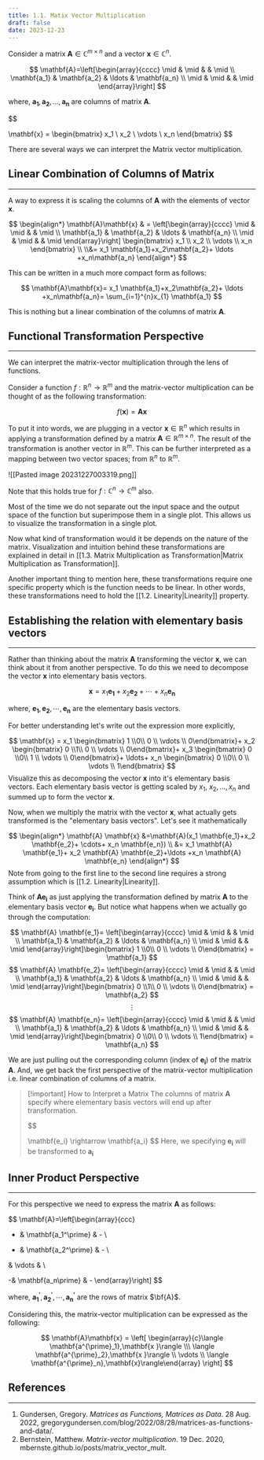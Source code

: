 ```yaml
---
title: 1.1. Matix Vector Multiplication
draft: false
date: 2023-12-23
---
```


Consider a matrix $\mathbf{A} \in \mathbb{C}^{m\times n}$ and a vector $\mathbf{x} \in \mathbb{C}^{n}$. 

 $$
\mathbf{A}=\left[\begin{array}{cccc}
\mid & \mid & & \mid \\
\mathbf{a_1} & \mathbf{a_2} & \ldots & \mathbf{a_n} \\
\mid & \mid & & \mid
\end{array}\right]
$$
  
where, $\mathbf{a_1},\mathbf{a_2},\ldots,\mathbf{a_n}$ are columns of matrix $\mathbf{A}$. 

$$

\mathbf{x} = \begin{bmatrix} x_1 \\ x_2 \\ \vdots \\ x_n \end{bmatrix}
$$


There are several ways we can interpret the Matrix vector multiplication. 


## Linear Combination of Columns of Matrix
----
A way to express it is scaling the columns of $\mathbf{A}$ with the elements of vector $\mathbf{x}$.



$$
\begin{align*}
\mathbf{A}\mathbf{x} & = \left[\begin{array}{cccc}
\mid & \mid & & \mid \\
\mathbf{a_1} & \mathbf{a_2} & \ldots & \mathbf{a_n} \\
\mid & \mid & & \mid
\end{array}\right] \begin{bmatrix} x_1 \\ x_2 \\ \vdots \\ x_n \end{bmatrix} \\ \\&= x_1 \mathbf{a_1}+x_2\mathbf{a_2}+ \ldots +x_n\mathbf{a_n}
\end{align*}
$$


This can be written in a much more compact form as follows:

$$
\mathbf{A}\mathbf{x}= x_1 \mathbf{a_1}+x_2\mathbf{a_2}+ \ldots +x_n\mathbf{a_n}= \sum_{i=1}^{n}x_{1} \mathbf{a_1}
$$

This is nothing but a linear combination of the columns of matrix $\mathbf{A}$. 


## Functional Transformation Perspective
----
We can interpret the matrix-vector multiplication through the lens of functions.

Consider a function $f:\mathbb{R}^{n} \rightarrow \mathbb{R}^m$ and the matrix-vector multiplication can be thought of as the following transformation:

$$
f(\mathbf{x})=\mathbf{A} \mathbf{x}
$$

To put it into words, we are plugging in a vector $\mathbf{x} \in \mathbb{R}^{n}$ which results in applying a transformation defined by a matrix $\mathbf{A} \in \mathbb{R}^{m \times n}$. The result of the transformation is another vector in $\mathbb{R}^{m}$.  This can be further interpreted as a mapping between two vector spaces; from $\mathbb{R}^{n}$ to  $\mathbb{R}^{m}$.

![[Pasted image 20231227003319.png]]

Note that this holds true for $f:\mathbb{C}^{n} \rightarrow \mathbb{C}^m$ also. 

Most of the time we do not separate out the input space and the output space of the function but superimpose them in a single plot. This allows us to visualize the transformation in a single plot. 

Now what kind of transformation would it be depends on the nature of the 
matrix. Visualization and intuition behind these transformations are explained in detail in [[1.3. Matrix Multiplication as Transformation|Matrix Multiplication as Transformation]].

Another important thing to mention here, these transformations require one specific property which is the function needs to be linear. In other words, these transformations need to hold the [[1.2. Linearity|Linearity]] property.

## Establishing the relation with elementary basis vectors 
---
Rather than thinking about the matrix $\mathbf{A}$ transforming the vector $\mathbf{x}$, we can think about it from another perspective. To do this we need to decompose the vector $\mathbf{x}$ into elementary basis vectors.

$$
\mathbf{x} = x_1 \mathbf{e_1}+x_2 \mathbf{e_2}+ \cdots+ x_n \mathbf{e_n}
$$

where, $\mathbf{e_1},\mathbf{e_2},\cdots, \mathbf{e_n}$ are the elementary basis vectors.

For better understanding let's write out the expression more explicitly,

$$
\mathbf{x} = x_1 \begin{bmatrix} 1 \\0\\ 0 \\ \vdots \\ 0\end{bmatrix}+ x_2 \begin{bmatrix} 0 \\1\\ 0 \\ \vdots \\ 0\end{bmatrix}+ x_3 \begin{bmatrix} 0 \\0\\ 1 \\ \vdots \\ 0\end{bmatrix}+ \ldots+  x_n \begin{bmatrix} 0 \\0\\ 0 \\ \vdots \\ 1\end{bmatrix}
$$
Visualize this as decomposing the vector $\mathbf{x}$ into it's elementary basis vectors.  Each elementary basis vector is getting scaled by $x_1$, $x_2, \ldots, x_n$ and summed up to form the vector $\mathbf{x}$.  

Now, when we multiply the matrix with the vector $\mathbf{x}$, what actually gets transformed is the "elementary basis vectors".  Let's see it mathematically 

$$
\begin{align*}
\mathbf{A} \mathbf{x} &=\mathbf{A}(x_1 \mathbf{e_1}+x_2 \mathbf{e_2}+ \cdots+ x_n \mathbf{e_n}) \\
&= x_1 \mathbf{A} \mathbf{e_1}+ x_2 \mathbf{A} \mathbf{e_2}+\ldots +x_n \mathbf{A} \mathbf{e_n}
\end{align*}
$$
Note from going to the first line to the second line requires a strong assumption which is [[1.2. Linearity|Linearity]]. 

Think of  $\mathbf{A} \mathbf{e_i}$ as just applying the transformation defined by matrix $\mathbf{A}$ to the elementary basis vector $\mathbf{e_i}$. But notice what happens when we actually go through the computation:

$$
\mathbf{A} \mathbf{e_1}= \left[\begin{array}{cccc}
\mid & \mid & & \mid \\
\mathbf{a_1} & \mathbf{a_2} & \ldots & \mathbf{a_n} \\
\mid & \mid & & \mid
\end{array}\right]\begin{bmatrix} 1 \\0\\ 0 \\ \vdots \\ 0\end{bmatrix} = \mathbf{a_1}
$$
$$
\mathbf{A} \mathbf{e_2}= \left[\begin{array}{cccc}
\mid & \mid & & \mid \\
\mathbf{a_1} & \mathbf{a_2} & \ldots & \mathbf{a_n} \\
\mid & \mid & & \mid
\end{array}\right]\begin{bmatrix} 0 \\1\\ 0 \\ \vdots \\ 0\end{bmatrix} = \mathbf{a_2}
$$
$$
\vdots
$$
$$
\mathbf{A} \mathbf{e_n}= \left[\begin{array}{cccc}
\mid & \mid & & \mid \\
\mathbf{a_1} & \mathbf{a_2} & \ldots & \mathbf{a_n} \\
\mid & \mid & & \mid
\end{array}\right]\begin{bmatrix} 0 \\0\\ 0 \\ \vdots \\ 1\end{bmatrix} = \mathbf{a_n}
$$

We are just pulling out the corresponding column (index of $\mathbf{e_i}$) of the matrix $\mathbf{A}$. And, we get back the first perspective of the matrix-vector multiplication i.e. linear combination of columns of a matrix.

> [!important] How to Interpret a Matrix
> The columns of matrix $\mathbf{A}$  specify where elementary basis vectors will end up after transformation.
>
>$$
>
> \mathbf{e_i} \rightarrow \mathbf{a_i}
> $$
> Here, we specifying $\mathbf{e_i}$ will be transformed to $\mathbf{a_i}$



## Inner Product Perspective
----
For this perspective we need to express the matrix $\mathbf{A}$ as follows:


$$
\mathbf{A}=\left[\begin{array}{ccc}
- & \mathbf{a_1^\prime} & - \\

- & \mathbf{a_2^\prime} & - \\

& \vdots & \\

-& \mathbf{a_n\prime} & -
\end{array}\right]
$$

where, $\mathbf{a^\prime_1},\mathbf{a^\prime_2},\cdots,\mathbf{a^\prime_n}$ are the rows of matrix $\bf{A}$.

Considering this, the matrix-vector multiplication can be expressed as the following:


$$
\mathbf{A}\mathbf{x} = \left[ \begin{array}{c}\langle \mathbf{a^{\prime}_1},\mathbf{x }\rangle  \\\ \langle \mathbf{a^{\prime}_2},\mathbf{x }\rangle \\ \vdots \\ \langle \mathbf{a^{\prime}_n},\mathbf{x}\rangle\end{array} \right]
$$

## References 
----
 1. Gundersen, Gregory. _Matrices as Functions, Matrices as Data_. 28 Aug. 2022, gregorygundersen.com/blog/2022/08/28/matrices-as-functions-and-data/.
 2. Bernstein, Matthew. _Matrix-vector multiplication_. 19 Dec. 2020, mbernste.github.io/posts/matrix_vector_mult.
